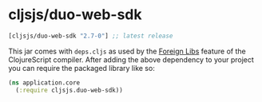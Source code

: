 # cljsjs/duo-web-sdk

[](dependency)
```clojure
[cljsjs/duo-web-sdk "2.7-0"] ;; latest release
```
[](/dependency)

This jar comes with `deps.cljs` as used by the [Foreign Libs][flibs] feature
of the ClojureScript compiler. After adding the above dependency to your project
you can require the packaged library like so:

```clojure
(ns application.core
  (:require cljsjs.duo-web-sdk))
```

[flibs]: https://clojurescript.org/reference/packaging-foreign-deps